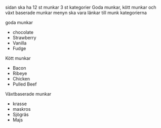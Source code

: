 sidan ska ha 12 st munkar
3 st kategorier
Goda munkar, kött munkar och växt baserade munkar
menyn ska vara länkar till munk kategorierna

goda munkar

- chocolate
- Strawberry
- Vanilla
- Fudge

Kött munkar

- Bacon
- Ribeye
- Chicken
- Pulled Beef

Växtbaserade munkar

- krasse
- maskros
- Sjögräs
- Majs
